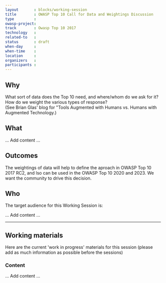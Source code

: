 ```yaml
---
layout       : blocks/working-session
title        : OWASP Top 10 Call for Data and Weightings Discussion
type         : 
owasp-project: 
track        : Owasp Top 10 2017
technology   :
related-to   :
status       : draft
when-day     : 
when-time    : 
location     : 
organizers   : 
participants : 
---
```



## Why

What sort of data does the Top 10 need, and where/whom do we ask for it?
How do we weight the various types of response?  
(See Brian Glas' blog for "Tools Augmented with Humans vs. Humans with Augmented Technology.)

## What

... Add content ...

## Outcomes 

The weightings of data will help to define the aproach in OWASP Top 10 2017 RC2, and lso can be used 
in the OWASP Top 10 2020 and 2023.  We want the community to drive this decision.

## Who

The target audience for this Working Session is:

... Add content ...

--- 

## Working materials

Here are the current 'work in progress' materials for this session (please add as much information as possible before the sessions)

### Content

... Add content ...
